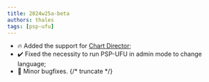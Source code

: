 ```yaml
---
title: 2024w25a-beta
authors: thales
tags: [psp-ufu]
---
```


- 🔥 Added the support for [Chart Director](https://www.advsofteng.com/index.html);
- ✔️ Fixed the necessity to run PSP-UFU in admin mode to change language;
- 🐛 Minor bugfixes.
{/* truncate */}